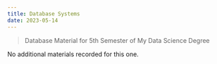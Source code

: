 ```yaml
---
title: Database Systems
date: 2023-05-14
---
```

> Database Material for 5th Semester of My Data Science Degree

No additional materials recorded for this one.
